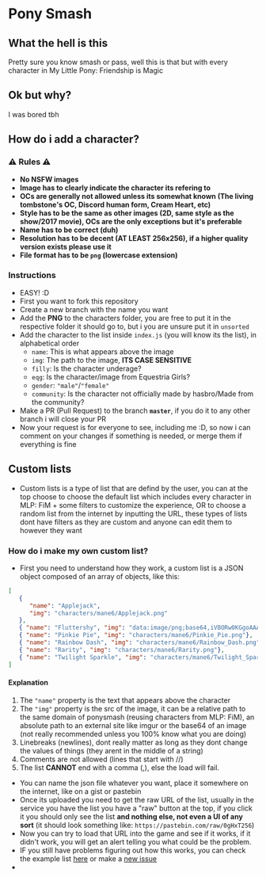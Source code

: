 # Pony Smash

## What the hell is this
Pretty sure you know smash or pass, well this is that but with every character in My Little Pony: Friendship is Magic
## Ok but why?
I was bored tbh

## How do i add a character?
### :warning: Rules :warning:
* **No NSFW images**
* **Image has to clearly indicate the character its refering to**
* **OCs are generally not allowed unless its somewhat known (The living tombstone's OC, Discord human form, Cream Heart, etc)**
* **Style has to be the same as other images (2D, same style as the show/2017 movie), OCs are the only exceptions but it's preferable**
* **Name has to be correct (duh)**
* **Resolution has to be decent (AT LEAST 256x256), if a higher quality version exists please use it**
* **File format has to be `png` (lowercase extension)**

### Instructions
* EASY! :D
* First you want to fork this repository
* Create a new branch with the name you want
* Add the **PNG** to the characters folder, you are free to put it in the respective folder it should go to, but i you are unsure put it in `unsorted`
* Add the character to the list inside `index.js` (you will know its the list), in alphabetical order
   *  `name`: This is what appears above the image
   *  `img`: The path to the image, **ITS CASE SENSITIVE**
   *  `filly`: Is the character underage?
   *  `eqg`: Is the character/image from Equestria Girls?
   *  `gender`: `"male"`/`"female"`
   *  `community`: Is the character not officially made by hasbro/Made from the community?
* Make a PR (Pull Request) to the branch **`master`**, if you do it to any other branch i will close your PR
* Now your request is for everyone to see, including me :D, so now i can comment on your changes if something is needed, or merge them if everything is fine

## Custom lists
* Custom lists is a type of list that are defind by the user, you can at the top choose to choose the default list which includes every character in MLP: FiM + some filters to customize the experience, OR to choose a random list from the internet by inputting the URL, these types of lists dont have filters as they are custom and anyone can edit them to however they want
### How do i make my own custom list?
* First you need to understand how they work, a custom list is a JSON object composed of an array of objects, like this:
```json
[
   {
      "name": "Applejack",
      "img": "characters/mane6/Applejack.png"
   },
   { "name": "Fluttershy", "img": "data:image/png;base64,iVBORw0KGgoAAAANSUhEUgAAAAUAAAAFCAYAAACNbyblAAAAHElEQVQI12P4//8/w38GIAXDIBKE0DHxgljNBAAO9TXL0Y4OHwAAAABJRU5ErkJggg=="},
   { "name": "Pinkie Pie", "img": "characters/mane6/Pinkie_Pie.png"},
   { "name": "Rainbow Dash", "img": "characters/mane6/Rainbow_Dash.png"},
   { "name": "Rarity", "img": "characters/mane6/Rarity.png"},
   { "name": "Twilight Sparkle", "img": "characters/mane6/Twilight_Sparkle.png"}
]
```
#### Explanation
   1. The `"name"` property is the text that appears above the character
   2. The `"img"` property is the src of the image, it can be a relative path to the same domain of ponysmash (reusing characters from MLP: FiM), an absolute path to an external site like imgur or the base64 of an image (not really recommended unless you 100% know what you are doing)
   3. Linebreaks (newlines), dont really matter as long as they dont change the values of things (they arent in the middle of a string)
   4. Comments are not allowed (lines that start with //)
   5. The list **CANNOT** end with a comma (,), else the load will fail.
* You can name the json file whatever you want, place it somewhere on the internet, like on a gist or pastebin
* Once its uploaded you need to get the raw URL of the list, usually in the service you have the list you have a "raw" button at the top, if you click it you should only see the list **and nothing else, not even a UI of any sort** (it should look something like: `https://pastebin.com/raw/0gHxT256`)
* Now you can try to load that URL into the game and see if it works, if it didn't work, you will get an alert telling you what could be the problem.
* IF you still have problems figuring out how this works, you can check the example list [here](/lists/example.json) or make a [new issue](https://github.com/EXtremeExploit/ponySmash/issues/new)
* 